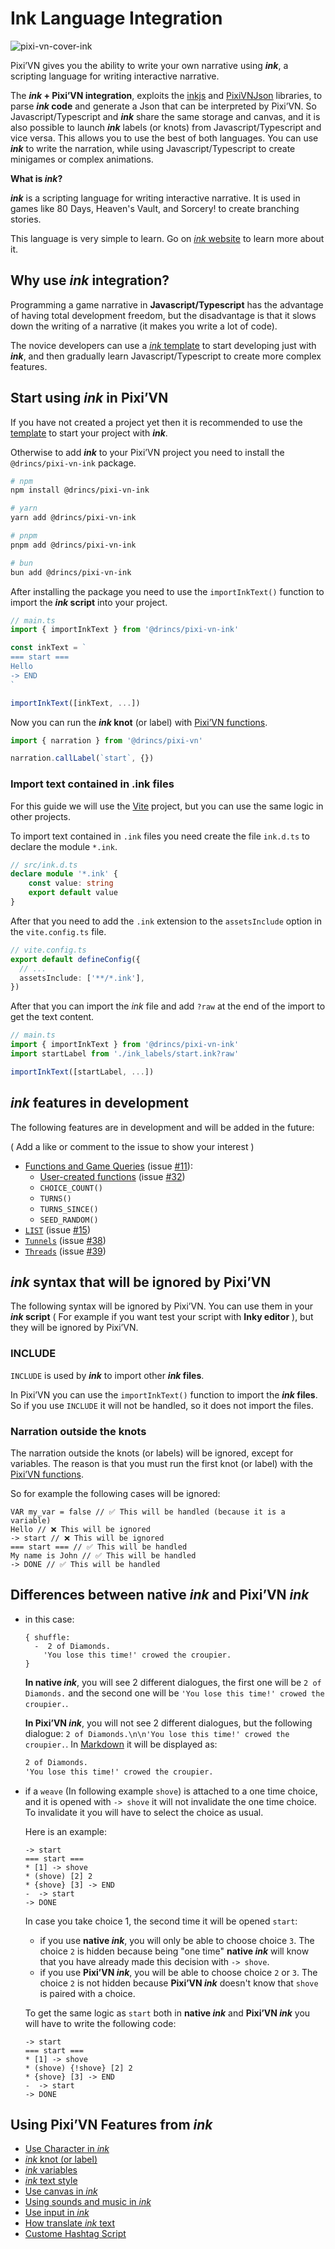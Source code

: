 # Ink Language Integration

![pixi-vn-cover-ink](https://github.com/user-attachments/assets/cc96d260-d909-4fa4-834e-85e4405b6dd1)

Pixi’VN gives you the ability to write your own narrative using ***ink***, a scripting language for writing interactive narrative.

The ***ink* + Pixi’VN integration**, exploits the [inkjs](https://github.com/inkle/inkjs) and [PixiVNJson](https://pixi-vn.web.app/advanced/pixi-vn-json.html) libraries, to parse ***ink* code** and generate a Json that can be interpreted by Pixi’VN. So Javascript/Typescript and ***ink*** share the same storage and canvas, and it is also possible to launch ***ink*** labels (or knots) from Javascript/Typescript and vice versa. This allows you to use the best of both languages. You can use ***ink*** to write the narration, while using Javascript/Typescript to create minigames or complex animations.

**What is *ink*?**

***ink*** is a scripting language for writing interactive narrative. It is used in games like 80 Days, Heaven's Vault, and Sorcery! to create branching stories.

This language is very simple to learn. Go on [*ink* website](https://www.inklestudios.com/ink/) to learn more about it.

## Why use *ink* integration?

Programming a game narrative in **Javascript/Typescript** has the advantage of having total development freedom, but the disadvantage is that it slows down the writing of a narrative (it makes you write a lot of code).

The novice developers can use a [*ink* template](https://pixi-vn.web.app/start/getting-started.html#project-initialization) to start developing just with ***ink***, and then gradually learn Javascript/Typescript to create more complex features.

## Start using *ink* in Pixi’VN

If you have not created a project yet then it is recommended to use the [template](https://pixi-vn.web.app/start/getting-started.html#project-initialization) to start your project with ***ink***.

Otherwise to add ***ink*** to your Pixi’VN project you need to install the `@drincs/pixi-vn-ink` package.



```bash
# npm
npm install @drincs/pixi-vn-ink

# yarn
yarn add @drincs/pixi-vn-ink

# pnpm
pnpm add @drincs/pixi-vn-ink

# bun
bun add @drincs/pixi-vn-ink
```

After installing the package you need to use the `importInkText()` function to import the ***ink* script** into your project.

```typescript
// main.ts
import { importInkText } from '@drincs/pixi-vn-ink'

const inkText = `
=== start ===
Hello
-> END
`

importInkText([inkText, ...])
```

Now you can run the ***ink* knot** (or label) with [Pixi’VN functions](https://pixi-vn.web.app/start/labels.html#run-a-label).

```typescript
import { narration } from '@drincs/pixi-vn'

narration.callLabel(`start`, {})
```

### Import text contained in .ink files

For this guide we will use the [Vite](https://vitejs.dev/) project, but you can use the same logic in other projects.

To import text contained in `.ink` files you need create the file `ink.d.ts` to declare the module `*.ink`.

```typescript
// src/ink.d.ts
declare module '*.ink' {
    const value: string
    export default value
}
```

After that you need to add the `.ink` extension to the `assetsInclude` option in the `vite.config.ts` file.

```typescript
// vite.config.ts
export default defineConfig({
  // ...
  assetsInclude: ['**/*.ink'],
})
```

After that you can import the *ink* file and add `?raw` at the end of the import to get the text content.

```typescript
// main.ts
import { importInkText } from '@drincs/pixi-vn-ink'
import startLabel from './ink_labels/start.ink?raw'

importInkText([startLabel, ...])
```

## *ink* features in development

The following features are in development and will be added in the future:

( Add a like or comment to the issue to show your interest )

* [Functions and Game Queries](https://github.com/inkle/ink/blob/master/Documentation/WritingWithInk.md#9-game-queries-and-functions) (issue [#11](https://github.com/DRincs-Productions/pixi-vn-ink/issues/11)):
  * [User-created functions](https://github.com/inkle/ink/blob/master/Documentation/WritingWithInk.md#5-functions) (issue [#32](https://github.com/DRincs-Productions/pixi-vn-ink/issues/32))
  * `CHOICE_COUNT()`
  * `TURNS()`
  * `TURNS_SINCE()`
  * `SEED_RANDOM()`
* [`LIST`](https://github.com/inkle/ink/blob/master/Documentation/WritingWithInk.md#1-basic-lists) (issue [#15](https://github.com/DRincs-Productions/pixi-vn-ink/issues/15))
* [`Tunnels`](https://github.com/inkle/ink/blob/master/Documentation/WritingWithInk.md#1-tunnels) (issue [#38](https://github.com/DRincs-Productions/pixi-vn-ink/issues/38))
* [`Threads`](https://github.com/inkle/ink/blob/master/Documentation/WritingWithInk.md#2-threads) (issue [#39](https://github.com/DRincs-Productions/pixi-vn-ink/issues/39))

## *ink* syntax that will be ignored by Pixi’VN

The following syntax will be ignored by Pixi’VN. You can use them in your ***ink* script** ( For example if you want test your script with **Inky editor** ), but they will be ignored by Pixi’VN.

### INCLUDE

`INCLUDE` is used by ***ink*** to import other ***ink* files**.

In Pixi’VN you can use the `importInkText()` function to import the ***ink* files**. So if you use `INCLUDE` it will not be handled, so it does not import the files.

### Narration outside the knots

The narration outside the knots (or labels) will be ignored, except for variables. The reason is that you must run the first knot (or label) with the [Pixi’VN functions](https://pixi-vn.web.app/start/labels.html#run-a-label).

So for example the following cases will be ignored:

```ink
VAR my_var = false // ✅ This will be handled (because it is a variable)
Hello // ❌ This will be ignored
-> start // ❌ This will be ignored
=== start === // ✅ This will be handled
My name is John // ✅ This will be handled
-> DONE // ✅ This will be handled
```

## Differences between native *ink* and Pixi’VN *ink*

* in this case:

    ```ink
    { shuffle:
      -  2 of Diamonds.
        'You lose this time!' crowed the croupier.
    }
    ```

    **In native *ink***, you will see 2 different dialogues, the first one will be `2 of Diamonds.` and the second one will be `'You lose this time!' crowed the croupier.`.

    **In Pixi’VN *ink***, you will not see 2 different dialogues, but the following dialogue: `2 of Diamonds.\n\n'You lose this time!' crowed the croupier.`. In [Markdown](/ink/ink-markdown.md) it will be displayed as:

    ```txt
    2 of Diamonds.
    'You lose this time!' crowed the croupier.
    ```

* if a `weave` (In following example `shove`) is attached to a one time choice, and it is opened with `-> shove` it will not invalidate the one time choice. To invalidate it you will have to select the choice as usual.

    Here is an example:

    ```ink
    -> start
    === start ===
    * [1] -> shove
    * (shove) [2] 2
    * {shove} [3] -> END
    -  -> start
    -> DONE
    ```

    In case you take choice 1, the second time it will be opened `start`:
  * if you use **native *ink***, you will only be able to choose choice `3`. The choice `2` is hidden because being "one time" **native *ink*** will know that you have already made this decision with `-> shove`.
  * if you use **Pixi’VN *ink***, you will be able to choose choice `2` or `3`. The choice `2` is not hidden because **Pixi’VN *ink*** doesn't know that `shove` is paired with a choice.

  To get the same logic as `start` both in **native *ink*** and **Pixi’VN *ink*** you will have to write the following code:

  ```ink
  -> start
  === start ===
  * [1] -> shove
  * (shove) {!shove} [2] 2
  * {shove} [3] -> END
  -  -> start
  -> DONE
  ```

## Using Pixi’VN Features from *ink*

* [Use Character in *ink*](https://pixi-vn.web.app/ink/ink-character.html)
* [*ink* knot (or label)](https://pixi-vn.web.app/ink/ink-label.html)
* [*ink* variables](https://pixi-vn.web.app/ink/ink-variables.html)
* [*ink* text style](https://pixi-vn.web.app/ink/ink-markdown.html)
* [Use canvas in *ink*](https://pixi-vn.web.app/ink/ink-canvas.html)
* [Using sounds and music in *ink*](https://pixi-vn.web.app/ink/ink-sound.html)
* [Use input in *ink*](https://pixi-vn.web.app/ink/ink-input.html)
* [How translate *ink* text](https://pixi-vn.web.app/ink/ink-translate.html)
* [Custome Hashtag Script](https://pixi-vn.web.app/ink/ink-hashtag.html)
